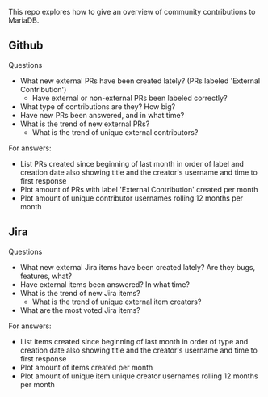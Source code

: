 This repo explores how to give an overview of community contributions to MariaDB. 

## Github

Questions
* What new external PRs have been created lately? (PRs labeled 'External Contribution')
  * Have external or non-external PRs been labeled correctly?
* What type of contributions are they? How big? 
* Have new PRs been answered, and in what time?
* What is the trend of new external PRs?
  * What is the trend of unique external contributors?

For answers:
* List PRs created since beginning of last month in order of label and creation date also showing title and the creator's username and time to first response
* Plot amount of PRs with label 'External Contribution' created per month
* Plot amount of unique contributor usernames rolling 12 months per month
 
## Jira

Questions
* What new external Jira items have been created lately? Are they bugs, features, what? 
* Have external items been answered? In what time?
* What is the trend of new Jira items?
  * What is the trend of unique external item creators?
* What are the most voted Jira items?

For answers: 
* List items created since beginning of last month in order of type and creation date also showing title and the creator's username and time to first response 
* Plot amount of items created per month
* Plot amount of unique item unique creator usernames rolling 12 months per month
